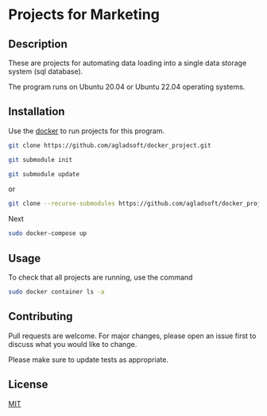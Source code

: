# Projects for Marketing

## Description

These are projects for automating data loading into a single data storage system (sql database). 

The program runs on Ubuntu 20.04 or Ubuntu 22.04 operating systems.

## Installation

Use the [docker](https://www.digitalocean.com/community/tutorials/how-to-install-and-use-docker-compose-on-ubuntu-20-04) to run projects for this program.

```sh
git clone https://github.com/agladsoft/docker_project.git

git submodule init

git submodule update
```

or

```sh
git clone --recurse-submodules https://github.com/agladsoft/docker_project.git
```

Next

```sh
sudo docker-compose up
```

## Usage

To check that all projects are running, use the command

```sh
sudo docker container ls -a
```

## Contributing

Pull requests are welcome. For major changes, please open an issue first
to discuss what you would like to change.

Please make sure to update tests as appropriate.

## License

[MIT](https://choosealicense.com/licenses/mit/)